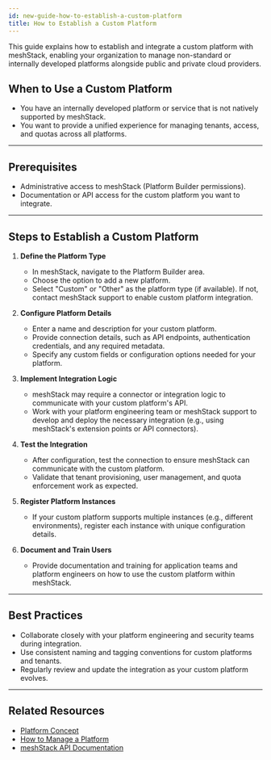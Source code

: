 ```yaml
---
id: new-guide-how-to-establish-a-custom-platform
title: How to Establish a Custom Platform
---
```


This guide explains how to establish and integrate a custom platform with meshStack, enabling your organization to manage non-standard or internally developed platforms alongside public and private cloud providers.

## When to Use a Custom Platform
- You have an internally developed platform or service that is not natively supported by meshStack.
- You want to provide a unified experience for managing tenants, access, and quotas across all platforms.

---

## Prerequisites
- Administrative access to meshStack (Platform Builder permissions).
- Documentation or API access for the custom platform you want to integrate.

---

## Steps to Establish a Custom Platform

1. **Define the Platform Type**
   - In meshStack, navigate to the Platform Builder area.
   - Choose the option to add a new platform.
   - Select "Custom" or "Other" as the platform type (if available). If not, contact meshStack support to enable custom platform integration.

2. **Configure Platform Details**
   - Enter a name and description for your custom platform.
   - Provide connection details, such as API endpoints, authentication credentials, and any required metadata.
   - Specify any custom fields or configuration options needed for your platform.

3. **Implement Integration Logic**
   - meshStack may require a connector or integration logic to communicate with your custom platform's API.
   - Work with your platform engineering team or meshStack support to develop and deploy the necessary integration (e.g., using meshStack's extension points or API connectors).

4. **Test the Integration**
   - After configuration, test the connection to ensure meshStack can communicate with the custom platform.
   - Validate that tenant provisioning, user management, and quota enforcement work as expected.

5. **Register Platform Instances**
   - If your custom platform supports multiple instances (e.g., different environments), register each instance with unique configuration details.

6. **Document and Train Users**
   - Provide documentation and training for application teams and platform engineers on how to use the custom platform within meshStack.

---

## Best Practices
- Collaborate closely with your platform engineering and security teams during integration.
- Use consistent naming and tagging conventions for custom platforms and tenants.
- Regularly review and update the integration as your custom platform evolves.

---

## Related Resources
- [Platform Concept](new-concept-platform)
- [How to Manage a Platform](new-guide-how-to-manage-a-platform)
- [meshStack API Documentation](apis.index)

